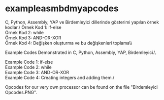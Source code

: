 # exampleasmbdmyapcodes
C, Python, Assembly, YAP ve Birdemleyici dillerinde gösterimi yapılan örnek kodlar.\\
Örnek Kod 1: if-else\
Örnek Kod 2: while\
Örnek Kod 3: AND-OR-XOR\
Örnek Kod 4: Değişken oluşturma ve bu değişkenleri toplama\\\

Example Codes Demonstrated in C, Python, Assembly, YAP, Birdemleyici.\\

Example Code 1: if-else\
Example Code 2: while\
Example Code 3: AND-OR-XOR\
Example Code 4: Creating integers and adding them.\\

Opcodes for our very own processor can be found on the file "Birdemleyici Opcodes.PNG".
